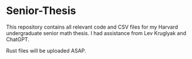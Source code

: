 # Senior-Thesis
This repository contains all relevant code and CSV files for my Harvard undergraduate senior math thesis. I had assistance from Lev Kruglyak and ChatGPT.

Rust files will be uploaded ASAP.
